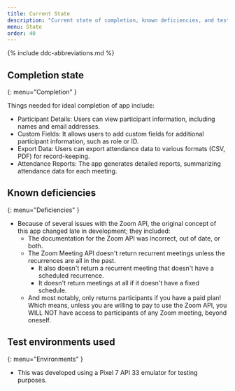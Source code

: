 ```yaml
---
title: Current State
description: "Current state of completion, known deficiencies, and test environments used."
menu: State
order: 40
---
```


{% include ddc-abbreviations.md %}

## Completion state
{: menu="Completion" }

Things needed for ideal completion of app include:
* Participant Details: Users can view participant information, including names and email addresses.
* Custom Fields: It allows users to add custom fields for additional participant information, such as role or ID.
* Export Data: Users can export attendance data to various formats (CSV, PDF) for record-keeping.
* Attendance Reports: The app generates detailed reports, summarizing attendance data for each meeting.

## Known deficiencies
{: menu="Deficiencies" }

* Because of several issues with the Zoom API, the original concept of this app changed late in development; they included:
    * The documentation for the Zoom API was incorrect, out of date, or both.
    * The Zoom Meeting API doesn't return recurrent meetings unless the recurrences are all in the past.
        * It also doesn't return a recurrent meeting that doesn't have a scheduled recurrence.
        * It doesn't return meetings at all if it doesn't have a fixed schedule.
    * And most notably, only returns participants if you have a paid plan! Which means, unless you are willing to pay to use the Zoom API, you WILL NOT have access to participants of any Zoom meeting, beyond oneself.


## Test environments used
{: menu="Environments" }

* This was developed using a Pixel 7 API 33 emulator for testing purposes.
